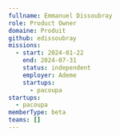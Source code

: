 ```yaml
---
fullname: Emmanuel Dissoubray
role: Product Owner
domaine: Produit
github: edissoubray
missions:
  - start: 2024-01-22
    end: 2024-07-31
    status: independent
    employer: Ademe
    startups:
      - pacoupa
startups:
  - pacoupa
memberType: beta
teams: []
---
```


